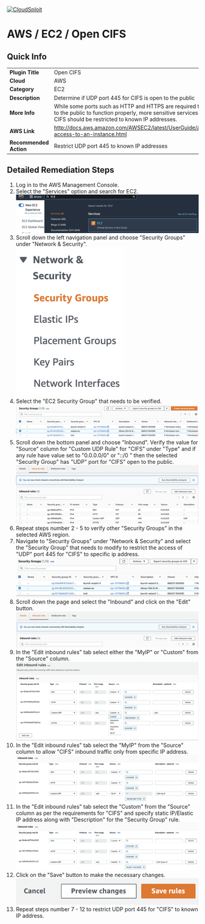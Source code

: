 [![CloudSploit](https://cloudsploit.com/img/logo-new-big-text-100.png "CloudSploit")](https://cloudsploit.com)

# AWS / EC2 / Open CIFS

## Quick Info

| | |
|-|-|
| **Plugin Title** | Open CIFS |
| **Cloud** | AWS |
| **Category** | EC2 |
| **Description** | Determine if UDP port 445 for CIFS is open to the public |
| **More Info** | While some ports such as HTTP and HTTPS are required to be open to the public to function properly, more sensitive services such as CIFS should be restricted to known IP addresses. |
| **AWS Link** | http://docs.aws.amazon.com/AWSEC2/latest/UserGuide/authorizing-access-to-an-instance.html |
| **Recommended Action** | Restrict UDP port 445 to known IP addresses |

## Detailed Remediation Steps
1. Log in to the AWS Management Console.
2. Select the "Services" option and search for EC2. </br> <img src="/resources/aws/ec2/open-cifs/step2.png"/>
3. Scroll down the left navigation panel and choose "Security Groups" under "Network & Security".</br> <img src="/resources/aws/ec2/open-cifs/step3.png"/>
4. Select the "EC2 Security Group" that needs to be verified. </br> <img src="/resources/aws/ec2/open-cifs/step4.png"/>
5. Scroll down the bottom panel and choose "Inbound". Verify the value for "Source" column for "Custom UDP Rule" for "CIFS" under "Type" and if any rule have value set to "0.0.0.0/0" or "::/0 " then the selected "Security Group" has "UDP" port for "CIFS" open to the public.</br> <img src="/resources/aws/ec2/open-cifs/step5.png"/>
6. Repeat steps number 2 - 5 to verify other "Security Groups" in the selected AWS region.</br> 
7. Navigate to "Security Groups" under "Network & Security" and select the "Security Group" that needs to modify to restrict the access of "UDP" port 445 for "CIFS"  to specific ip address. </br> <img src="/resources/aws/ec2/open-cifs/step7.png"/>
8. Scroll down the page and select the "Inbound" and click on the "Edit" button. </br> <img src="/resources/aws/ec2/open-cifs/step8.png"/>
9. In the "Edit inbound rules" tab select either the "MyIP" or "Custom" from the "Source" column.</br> <img src="/resources/aws/ec2/open-cifs/step9.png"/>
10. In the "Edit inbound rules" tab select the "MyIP" from the "Source" column to allow "CIFS" inbound traffic only from specific IP address.</br> <img src="/resources/aws/ec2/open-cifs/step10.png"/>
11. In the "Edit inbound rules" tab select the "Custom" from the "Source" column as per the requirements for "CIFS" and specify static IP/Elastic IP address along with "Description" for the "Security Group" rule. </br> <img src="/resources/aws/ec2/open-cifs/step11.png"/>
12. Click on the "Save" button to make the necessary changes. </br> <img src="/resources/aws/ec2/open-cifs/step12.png"/>
13. Repeat steps number 7 - 12 to restrict UDP port 445 for "CIFS" to known IP address.</br>
